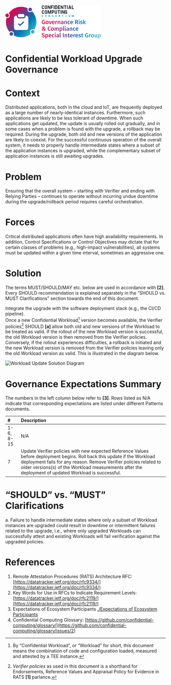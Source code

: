 # ![CCC GRC logo](./images/ccc_grc_logo.png)
# Confidential Workload Upgrade Governance

# Context

Distributed applications, both in the cloud and IoT, are frequently deployed as a large number of nearly-identical instances. Furthermore, such applications are likely to be less tolerant of downtime. When such applications get updated, the update is usually rolled out gradually, and in some cases when a problem is found with the upgrade, a rollback may be required. During the upgrade, both old and new versions of the application are likely to coexist. For the successful continuous operation of the overall system, it needs to properly handle intermediate states where a subset of the application instances is upgraded, while the complementary subset of application instances is still awaiting upgrades.

# Problem

Ensuring that the overall system – starting with Verifier and ending with Relying Parties – continues to operate without incurring undue downtime during the upgrade/rollback period requires careful orchestration.

# Forces

Critical distributed applications often have high availability requirements. In addition, Control Specifications or Control Objectives may dictate that for certain classes of problems (e.g., high-impact vulnerabilities), all systems must be updated within a given time interval, sometimes an aggressive one.

# Solution

The terms MUST/SHOULD/MAY etc. below are used in accordance with **\[2\]**. Every SHOULD recommendation is explained separately in the “SHOULD vs. MUST Clarifications” section towards the end of this document.

Integrate the upgrade with the software deployment stack (e.g., the CI/CD pipeline).  
Once a new Confidential Workload[^1] version becomes available, the Verifier policies[^2] SHOULD **\[a\]** allow both old and new versions of the Workload to be treated as valid. If the rollout of the new Workload version is successful, the old Workload version is then removed from the Verifier policies. Conversely, if the rollout experiences difficulties, a rollback is initiated and the new Workload version is removed from the Verifier policies leaving only the old Workload version as valid. This is illustrated in the diagram below.

![Workload Update Solution Diagram](./images/Workload_update_sol.svg)

# Governance Expectations Summary

The numbers in the left column below refer to **\[3\]**. Rows listed as N/A indicate that corresponding expectations are listed under different Patterns documents.

| \# | Description |
| :---- | :---- |
| 1-6, 8-15 | N/A |
| 7 | Update Verifier policies with new expected Reference Values before deployment begins. Roll back this update if the Workload deployment fails for any reason. Remove Verifier policies related to older versions(s) of the Workload measurements after the deployment of updated Workload is successful. |

# “SHOULD” vs. “MUST” Clarifications

a. Failure to handle intermediate states where only a subset of Workload instances are upgraded could result in downtime or intermittent failures related to the upgrade, i.e., where only upgraded Workloads can successfully attest and existing Workloads will fail verification against the upgraded policies.

# References

1. Remote Attestation Procedures (RATS) Architecture RFC: [https://datatracker.ietf.org/doc/rfc9334/](https://datatracker.ietf.org/doc/rfc9334/)  
2. Key Words for Use in RFCs to Indicate Requirement Levels: [https://datatracker.ietf.org/doc/rfc2119/](https://datatracker.ietf.org/doc/rfc2119/)  
3. Expectations of Ecosystem Participants [./Expectations of Ecosystem Participants](./Expectations_of_Ecosystem_Participants.md)  
4. Confidential Computing Glossary: [https://github.com/confidential-computing/glossary/](https://github.com/confidential-computing/glossary/issues/2)

[^1]:  By “Confidential Workload”, or “Workload” for short, this document means the combination of code and configuration loaded, measured and attested by a TEE instance.

[^2]:  *Verifier policies* as used in this document is a shorthand for Endorsements, Reference Values and Appraisal Policy for Evidence in RATS **\[1\]** parlance.
